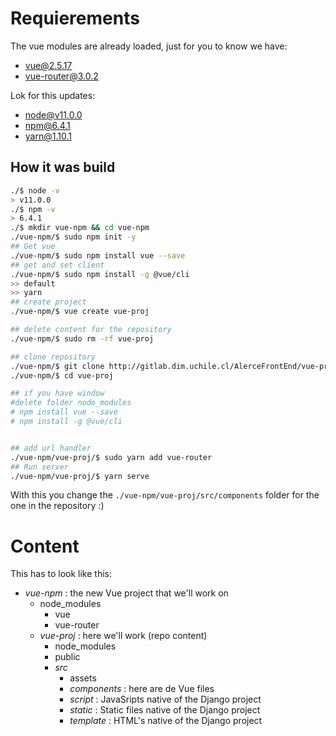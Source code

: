 
# Requierements
The vue modules are already loaded, just for you to know we have:
- vue@2.5.17
- vue-router@3.0.2

Lok for this updates:
- node@v11.0.0
- npm@6.4.1
- yarn@1.10.1

## How it was build
```sh
./$ node -v
> v11.0.0
./$ npm -v
> 6.4.1
./$ mkdir vue-npm && cd vue-npm
./vue-npm/$ sudo npm init -y 
## Get vue
./vue-npm/$ sudo npm install vue --save
## get and set client
./vue-npm/$ sudo npm install -g @vue/cli
>> default
>> yarn
## create project
./vue-npm/$ vue create vue-proj

## delete content for the repository
./vue-npm/$ sudo rm -rf vue-proj

## clone repository
./vue-npm/$ git clone http://gitlab.dim.uchile.cl/AlerceFrontEnd/vue-proj.git
./vue-npm/$ cd vue-proj

## if you have window
#delete folder node_modules
# npm install vue --save
# npm install -g @vue/cli


## add url handler
./vue-npm/vue-proj/$ sudo yarn add vue-router
## Run server
./vue-npm/vue-proj/$ yarn serve
```
With this you change the ```./vue-npm/vue-proj/src/components``` folder for the one in the repository :)

# Content
This has to look like this:
- *vue-npm* : the new Vue project that we'll work on
	- node_modules
		- vue
		- vue-router
	- *vue-proj* : here we'll work (repo content)
		- node_modules
		- public
		- *src*
			- assets
			- *components* : here are de Vue files
			- *script* : JavaSripts native of the Django project
			- *static* : Static files native of the Django project
			- *template* : HTML's native of the Django project
